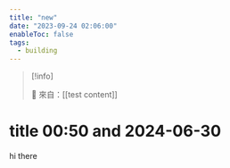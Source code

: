 ```yaml
---
title: "new"
date: "2023-09-24 02:06:00"
enableToc: false
tags:
  - building
---
```

> [!info]
>
> 🌱 來自：[[test content]]
# title 00:50 and 2024-06-30
hi there
